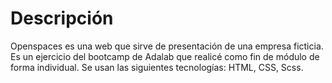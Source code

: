 # Descripción
Openspaces es una web que sirve de presentación de una empresa ficticia. Es un ejercicio del bootcamp de Adalab que realicé como fin de módulo de forma individual. Se usan las siguientes tecnologías: HTML, CSS, Scss.
